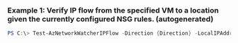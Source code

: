 
### Example 1: Verify IP flow from the specified VM to a location given the currently configured NSG rules. (autogenerated)
```powershell
PS C:\> Test-AzNetworkWatcherIPFlow -Direction {Direction} -LocalIPAddress {LocalIPAddress} -LocalPort {LocalPort} -NetworkWatcher {NetworkWatcher} -Protocol {Protocol} -RemoteIPAddress {RemoteIPAddress} -RemotePort {RemotePort} -TargetVirtualMachineId {TargetVirtualMachineId}


